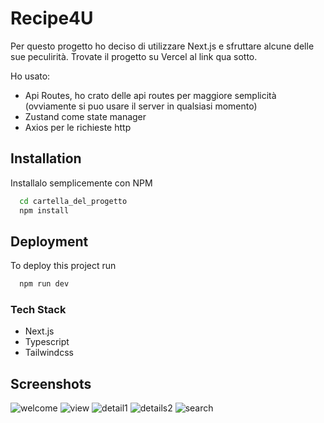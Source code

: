 
# Recipe4U

Per questo progetto ho deciso di utilizzare Next.js e sfruttare alcune delle sue peculirità. Trovate il progetto su Vercel al link qua sotto.

Ho usato: 
- Api Routes, ho crato delle api routes per maggiore semplicità (ovviamente si puo usare il server in qualsiasi momento)
- Zustand come state manager
- Axios per le richieste http


## Installation

Installalo semplicemente con NPM

```bash
  cd cartella_del_progetto
  npm install
```
       
## Deployment

To deploy this project run

```bash
  npm run dev
```

### Tech Stack

- Next.js
- Typescript
- Tailwindcss

## Screenshots

![welcome](https://github.com/samuele2298/interviews-front-end-assignment/assets/40797549/03a92c27-31cb-42de-88d4-1539b71f75a4)
![view](https://github.com/samuele2298/interviews-front-end-assignment/assets/40797549/27fcd069-3302-4568-b321-993ba46aa766)
![detail1](https://github.com/samuele2298/interviews-front-end-assignment/assets/40797549/02eb31a1-b51c-4b95-be30-98add33b0aad)
![details2](https://github.com/samuele2298/interviews-front-end-assignment/assets/40797549/afa005fb-2135-4526-8716-1aec13f68e56)
![search](https://github.com/samuele2298/interviews-front-end-assignment/assets/40797549/8b69a4fe-a38e-4593-91eb-71eac538893e)

